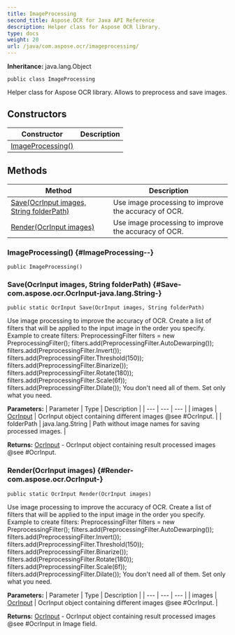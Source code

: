 ```yaml
---
title: ImageProcessing
second_title: Aspose.OCR for Java API Reference
description: Helper class for Aspose OCR library.
type: docs
weight: 20
url: /java/com.aspose.ocr/imageprocessing/
---
```


**Inheritance:**
java.lang.Object
```
public class ImageProcessing
```

Helper class for Aspose OCR library. Allows to preprocess and save images.
## Constructors

| Constructor | Description |
| --- | --- |
| [ImageProcessing()](#ImageProcessing--) |  |
## Methods

| Method | Description |
| --- | --- |
| [Save(OcrInput images, String folderPath)](#Save-com.aspose.ocr.OcrInput-java.lang.String-) | Use image processing to improve the accuracy of OCR. |
| [Render(OcrInput images)](#Render-com.aspose.ocr.OcrInput-) | Use image processing to improve the accuracy of OCR. |
### ImageProcessing() {#ImageProcessing--}
```
public ImageProcessing()
```


### Save(OcrInput images, String folderPath) {#Save-com.aspose.ocr.OcrInput-java.lang.String-}
```
public static OcrInput Save(OcrInput images, String folderPath)
```


Use image processing to improve the accuracy of OCR. Create a list of filters that will be applied to the input image in the order you specify. Example to create filters: PreprocessingFilter filters = new PreprocessingFilter(); filters.add(PreprocessingFilter.AutoDewarping()); filters.add(PreprocessingFilter.Invert()); filters.add(PreprocessingFilter.Threshold(150)); filters.add(PreprocessingFilter.Binarize()); filters.add(PreprocessingFilter.Rotate(180)); filters.add(PreprocessingFilter.Scale(6f)); filters.add(PreprocessingFilter.Dilate()); You don't need all of them. Set only what you need.

**Parameters:**
| Parameter | Type | Description |
| --- | --- | --- |
| images | [OcrInput](../../com.aspose.ocr/ocrinput) | OcrInput object containing different images @see \#OcrInput. |
| folderPath | java.lang.String | Path without image names for saving processed images. |

**Returns:**
[OcrInput](../../com.aspose.ocr/ocrinput) - OcrInput object containing result processed images @see \#OcrInput.
### Render(OcrInput images) {#Render-com.aspose.ocr.OcrInput-}
```
public static OcrInput Render(OcrInput images)
```


Use image processing to improve the accuracy of OCR. Create a list of filters that will be applied to the input image in the order you specify. Example to create filters: PreprocessingFilter filters = new PreprocessingFilter(); filters.add(PreprocessingFilter.AutoDewarping()); filters.add(PreprocessingFilter.Invert()); filters.add(PreprocessingFilter.Threshold(150)); filters.add(PreprocessingFilter.Binarize()); filters.add(PreprocessingFilter.Rotate(180)); filters.add(PreprocessingFilter.Scale(6f)); filters.add(PreprocessingFilter.Dilate()); You don't need all of them. Set only what you need.

**Parameters:**
| Parameter | Type | Description |
| --- | --- | --- |
| images | [OcrInput](../../com.aspose.ocr/ocrinput) | OcrInput object containing different images @see \#OcrInput. |

**Returns:**
[OcrInput](../../com.aspose.ocr/ocrinput) - OcrInput object containing result processed images @see \#OcrInput in Image field.
